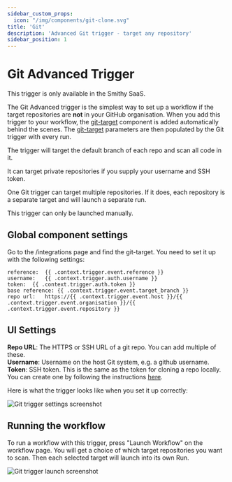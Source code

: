 ```yaml
---
sidebar_custom_props:
  icon: "/img/components/git-clone.svg"
title: 'Git'
description: 'Advanced Git trigger - target any repository'
sidebar_position: 1
---
```


# Git Advanced Trigger

This trigger is only available in the Smithy SaaS.

The Git Advanced trigger is the simplest way to set up a workflow if the target
repositories are **not** in your GitHub organisation. When you add this
trigger to your workflow,
the [git-target](https://docs.smithy.security/docs/reference/components/git-clone)
component is added automatically behind the scenes.
The [git-target](https://docs.smithy.security/docs/reference/components/git-clone)
parameters are then populated by the Git trigger with every run.

The trigger will target the default branch of each repo and scan all code
in it.

It can target private repositories if you supply your username and SSH token.

One Git trigger can target multiple repositories. If it does, each repository is
a separate target and will launch a separate run.

This trigger can only be launched manually.

## Global component settings

Go to the /integrations page and find the git-target.
You need to set it up with the following settings:

```
reference:	{{ .context.trigger.event.reference }}
username:	{{ .context.trigger.auth.username }}
token:	{{ .context.trigger.auth.token }}
base reference:	{{ .context.trigger.event.target_branch }}
repo url:	https://{{ .context.trigger.event.host }}/{{ .context.trigger.event.organisation }}/{{ .context.trigger.event.repository }}
```

## UI Settings

**Repo URL**: The HTTPS or SSH URL of a git repo. You can add multiple of
these.  
**Username**: Username on the host Git system, e.g. a github username.  
**Token**: SSH token. This is the same as the token for cloning a repo
locally. You can create one by following the
instructions [here](https://docs.github.com/en/authentication/connecting-to-github-with-ssh/generating-a-new-ssh-key-and-adding-it-to-the-ssh-agent).

Here is what the trigger looks like when you set it up correctly:

![Git trigger settings screenshot](/img/instructions/git-trigger-settings.png)

## Running the workflow

To run a workflow with this trigger, press "Launch Workflow" on the workflow
page. You will get a choice of which target repositories you want to
scan. Then each selected target will launch into its own Run.

![Git trigger launch screenshot](/img/instructions/git-trigger-run.png)





